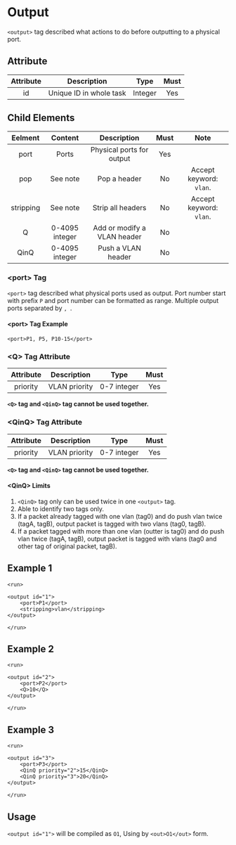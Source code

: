 Output
============

`<output>` tag described what actions to do before outputting to a physical port.

<h2>Attribute</h2>

| Attribute |       Description       |   Type  | Must |
|:---------:|:-----------------------:|:-------:|:----:|
|     id    | Unique ID in whole task | Integer |  Yes |

<h2>Child Elements</h2>

|  Eelment  |     Content    |         Description         | Must |           Note          |
|:---------:|:--------------:|:---------------------------:|:----:|:-----------------------:|
|    port   |      Ports     |  Physical ports for output  |  Yes |                         |
|    pop    |    See note    |         Pop a header        |  No  | Accept keyword: `vlan`. |
| stripping |    See note    |      Strip all headers      |  No  | Accept keyword: `vlan`. |
|     Q     | 0-4095 integer | Add or modify a VLAN header |  No  |                         |
|    QinQ   | 0-4095 integer |      Push a VLAN header     |  No  |                         |

<h3>&lt;port&gt; Tag</h3>

`<port>` tag described what physical ports used as output. Port number start with prefix `P` and port number can be formatted as range. Multiple output ports separated by `, `.

<h4>&lt;port&gt; Tag Example</h4>

```
<port>P1, P5, P10-15</port>
```

<h3>&lt;Q&gt; Tag Attribute</h3>

| Attribute |  Description  |     Type    | Must |
|:---------:|:-------------:|:-----------:|:----:|
|  priority | VLAN priority | 0-7 integer |  Yes |

**`<Q>` tag and `<QinQ>` tag cannot be used together.**

<h3>&lt;QinQ&gt; Tag Attribute</h3>

| Attribute |  Description  |     Type    | Must |
|:---------:|:-------------:|:-----------:|:----:|
|  priority | VLAN priority | 0-7 integer |  Yes |

**`<Q>` tag and `<QinQ>` tag cannot be used together.**

<h4>&lt;QinQ&gt; Limits</h4>

1. `<QinQ>` tag only can be used twice in one `<output>` tag.
2. Able to identify two tags only.
3. If a packet already tagged with one vlan (tag0) and do push vlan twice (tagA, tagB), output packet is tagged with two vlans (tag0, tagB).
4. If a packet tagged with more than one vlan (outter is tag0) and do push vlan twice (tagA, tagB), output packet is tagged with vlans (tag0 and other tag of original packet, tagB).

<h2>Example 1</h2>

```
<run>

<output id="1">
    <port>P1</port>
    <stripping>vlan</stripping>
</output>

</run>
```

<h2>Example 2</h2>

```
<run>

<output id="2">
    <port>P2</port>
    <Q>10</Q>
</output>

</run>
```

<h2>Example 3</h2>

```
<run>

<output id="3">
    <port>P3</port>
    <QinQ priority="2">15</QinQ>
    <QinQ priority="3">20</QinQ>
</output>

</run>
```

<h2>Usage</h2>

`<output id="1">` will be compiled as `O1`, Using by `<out>O1</out>` form.
